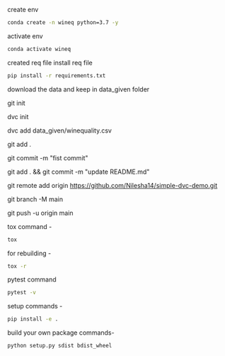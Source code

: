 create env
```bash
conda create -n wineq python=3.7 -y
```

activate env
```bash
conda activate wineq
```

created req file
install req file
```bash
pip install -r requirements.txt
```

download the data and keep in data_given folder

git init

dvc init

dvc add data_given/winequality.csv

git add . 

git commit -m "fist commit"

git add . && git commit -m "update README.md"

git remote add origin https://github.com/Nilesha14/simple-dvc-demo.git

git branch -M main

git push -u origin main


tox command -
```bash
tox
```

for rebuilding -
```bash
tox -r 
```

pytest command
```bash
pytest -v
```

setup commands -
```bash
pip install -e . 
```

build your own package commands-
```bash
python setup.py sdist bdist_wheel
```
